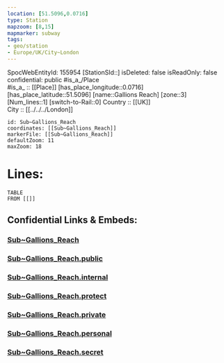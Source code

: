 ```yaml
---
location: [51.5096,0.0716] 
type: Station 
mapzoom: [8,15] 
mapmarker: subway 
tags:
- geo/station
- Europe/UK/City~London
---
```

SpocWebEntityId: 155954
[StationSId::] 
isDeleted: false
isReadOnly: false
confidential: public
#is_a_/Place  
#is_a_ :: [[Place]] 
[has_place_longitude::0.0716] 
[has_place_latitude::51.5096] 
[name::Gallions Reach] 
[zone::3] 
[Num_lines::1] 
[switch-to-Rail::0] 
Country :: [[UK]]  
City :: [[../../../London]]  


```leaflet
id: Sub~Gallions_Reach
coordinates: [[Sub~Gallions_Reach]] 
markerFile: [[Sub~Gallions_Reach]] 
defaultZoom: 11 
maxZoom: 18
```


# Lines: 
```dataview
TABLE 
FROM [[]] 
```


## Confidential Links & Embeds: 

### [Sub~Gallions_Reach](/_Standards/Earth/Continent/Europe/Europe~North/UK/England/Regions~England/London,Greater/cities~GreaterLondon/Underground/Station/Sub~Gallions_Reach.md) 

### [Sub~Gallions_Reach.public](/_public/Earth/Continent/Europe/Europe~North/UK/England/Regions~England/London,Greater/cities~GreaterLondon/Underground/Station/Sub~Gallions_Reach.public.md) 

### [Sub~Gallions_Reach.internal](/_internal/Earth/Continent/Europe/Europe~North/UK/England/Regions~England/London,Greater/cities~GreaterLondon/Underground/Station/Sub~Gallions_Reach.internal.md) 

### [Sub~Gallions_Reach.protect](/_protect/Earth/Continent/Europe/Europe~North/UK/England/Regions~England/London,Greater/cities~GreaterLondon/Underground/Station/Sub~Gallions_Reach.protect.md) 

### [Sub~Gallions_Reach.private](/_private/Earth/Continent/Europe/Europe~North/UK/England/Regions~England/London,Greater/cities~GreaterLondon/Underground/Station/Sub~Gallions_Reach.private.md) 

### [Sub~Gallions_Reach.personal](/_personal/Earth/Continent/Europe/Europe~North/UK/England/Regions~England/London,Greater/cities~GreaterLondon/Underground/Station/Sub~Gallions_Reach.personal.md) 

### [Sub~Gallions_Reach.secret](/_secret/Earth/Continent/Europe/Europe~North/UK/England/Regions~England/London,Greater/cities~GreaterLondon/Underground/Station/Sub~Gallions_Reach.secret.md)

